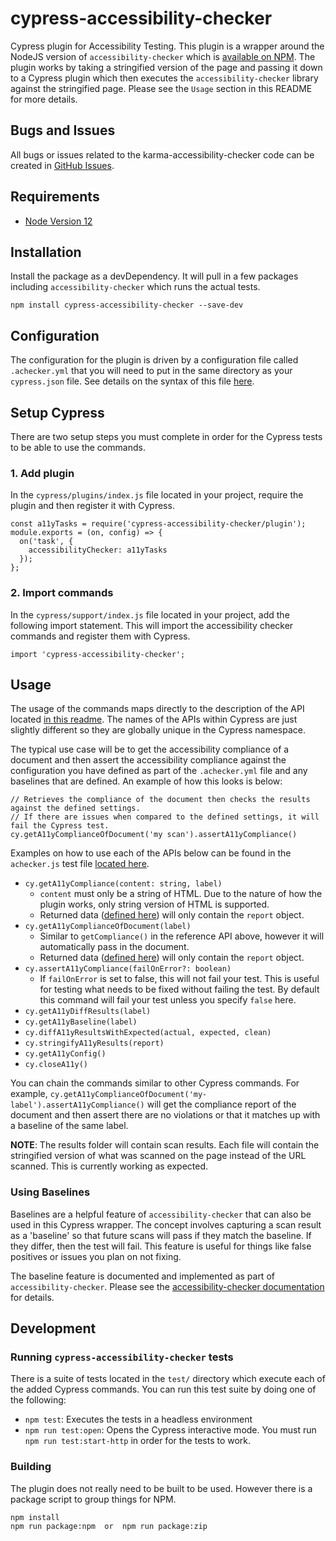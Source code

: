 # cypress-accessibility-checker

Cypress plugin for Accessibility Testing.  This plugin is a wrapper around the NodeJS version of `accessibility-checker` which is [available on NPM](https://www.npmjs.com/package/accessibility-checker).  The plugin works by taking a stringified version of the page and passing it down to a Cypress plugin which then executes the `accessibility-checker` library against the stringified page.  Please see the `Usage` section in this README for more details.

## Bugs and Issues

All bugs or issues related to the karma-accessibility-checker code can be created in [GitHub Issues](https://github.com/IBMa/equal-access/issues).

## Requirements

* [Node Version 12](https://nodejs.org/en/download/)

## Installation

Install the package as a devDependency.  It will pull in a few packages including `accessibility-checker` which runs the actual tests.

```
npm install cypress-accessibility-checker --save-dev
```

## Configuration

The configuration for the plugin is driven by a configuration file called `.achecker.yml` that you will need to put in the same directory as your `cypress.json` file.  See details on the syntax of this file [here](https://github.com/IBMa/equal-access/blob/master/accessibility-checker/README.md).

## Setup Cypress

There are two setup steps you must complete in order for the Cypress tests to be able to use the commands.

### 1. Add plugin

In the `cypress/plugins/index.js` file located in your project, require the plugin and then register it with Cypress.
```
const a11yTasks = require('cypress-accessibility-checker/plugin');
module.exports = (on, config) => {
  on('task', {
    accessibilityChecker: a11yTasks
  });
};
```

### 2. Import commands
In the `cypress/support/index.js` file located in your project, add the following import statement.  This will import the accessibility checker commands and register them with Cypress.

```
import 'cypress-accessibility-checker';
```

## Usage
The usage of the commands maps directly to the description of the API located [in this readme](https://github.com/IBMa/equal-access/blob/master/accessibility-checker/src/README.md).  The names of the APIs within Cypress are just slightly different so they are globally unique in the Cypress namespace.

The typical use case will be to get the accessibility compliance of a document and then assert the accessibility compliance against the configuration you have defined as part of the `.achecker.yml` file and any baselines that are defined.  An example of how this looks is below:

```
// Retrieves the compliance of the document then checks the results against the defined settings.
// If there are issues when compared to the defined settings, it will fail the Cypress test.
cy.getA11yComplianceOfDocument('my scan').assertA11yCompliance()
```

Examples on how to use each of the APIs below can be found in the `achecker.js` test file [located here](https://github.com/IBMa/equal-access/blob/master/cypress-accessibility-checker/test/cypress/integration/achecker.js).

- `cy.getA11yCompliance(content: string, label)`
  - `content` must only be a string of HTML.  Due to the nature of how the plugin works, only string version of HTML is supported.
  - Returned data ([defined here](https://www.npmjs.com/package/accessibility-checker#async-acheckergetcompliance-content--label--string)) will only contain the `report` object.
- `cy.getA11yComplianceOfDocument(label)`
  - Similar to `getCompliance()` in the reference API above, however it will automatically pass in the document.
  - Returned data ([defined here](https://www.npmjs.com/package/accessibility-checker#async-acheckergetcompliance-content--label--string)) will only contain the `report` object.
- `cy.assertA11yCompliance(failOnError?: boolean)`
  - If `failOnError` is set to false, this will not fail your test.  This is useful for testing what needs to be fixed without failing the test. By default this command will fail your test unless you specify `false` here.
- `cy.getA11yDiffResults(label)`
- `cy.getA11yBaseline(label)`
- `cy.diffA11yResultsWithExpected(actual, expected, clean)`
- `cy.stringifyA11yResults(report)`
- `cy.getA11yConfig()`
- `cy.closeA11y()`

You can chain the commands similar to other Cypress commands.  For example, `cy.getA11yComplianceOfDocument('my-label').assertA11yCompliance()` will get the compliance report of the document and then assert there are no violations or that it matches up with a baseline of the same label.

**NOTE**: The results folder will contain scan results.  Each file will contain the stringified version of what was scanned on the page instead of the URL scanned.  This is currently working as expected.


### Using Baselines
Baselines are a helpful feature of `accessibility-checker` that can also be used in this Cypress wrapper.  The concept involves capturing a scan result as a 'baseline' so that future scans will pass if they match the baseline.  If they differ, then the test will fail.  This feature is useful for things like false positives or issues you plan on not fixing.

The baseline feature is documented and implemented as part of `accessibility-checker`.  Please see the [accessibility-checker documentation](https://github.com/IBMa/equal-access/blob/master/accessibility-checker/src/README.md) for details.

## Development

### Running `cypress-accessibility-checker` tests

There is a suite of tests located in the `test/` directory which execute each of the added Cypress commands.  You can run this test suite by doing one of the following:

* `npm test`: Executes the tests in a headless environment
* `npm run test:open`: Opens the Cypress interactive mode.  You must run `npm run test:start-http` in order for the tests to work.


### Building

The plugin does not really need to be built to be used.  However there is a package script to group things for NPM.

```
npm install
npm run package:npm  or  npm run package:zip
```
